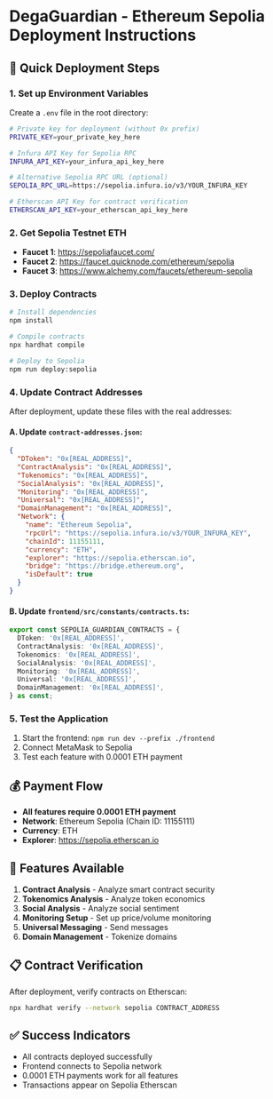 # DegaGuardian - Ethereum Sepolia Deployment Instructions

## 🚀 Quick Deployment Steps

### 1. Set up Environment Variables
Create a `.env` file in the root directory:

```bash
# Private key for deployment (without 0x prefix)
PRIVATE_KEY=your_private_key_here

# Infura API Key for Sepolia RPC
INFURA_API_KEY=your_infura_api_key_here

# Alternative Sepolia RPC URL (optional)
SEPOLIA_RPC_URL=https://sepolia.infura.io/v3/YOUR_INFURA_KEY

# Etherscan API Key for contract verification
ETHERSCAN_API_KEY=your_etherscan_api_key_here
```

### 2. Get Sepolia Testnet ETH
- **Faucet 1**: https://sepoliafaucet.com/
- **Faucet 2**: https://faucet.quicknode.com/ethereum/sepolia
- **Faucet 3**: https://www.alchemy.com/faucets/ethereum-sepolia

### 3. Deploy Contracts
```bash
# Install dependencies
npm install

# Compile contracts
npx hardhat compile

# Deploy to Sepolia
npm run deploy:sepolia
```

### 4. Update Contract Addresses
After deployment, update these files with the real addresses:

#### A. Update `contract-addresses.json`:
```json
{
  "DToken": "0x[REAL_ADDRESS]",
  "ContractAnalysis": "0x[REAL_ADDRESS]",
  "Tokenomics": "0x[REAL_ADDRESS]",
  "SocialAnalysis": "0x[REAL_ADDRESS]",
  "Monitoring": "0x[REAL_ADDRESS]",
  "Universal": "0x[REAL_ADDRESS]",
  "DomainManagement": "0x[REAL_ADDRESS]",
  "Network": {
    "name": "Ethereum Sepolia",
    "rpcUrl": "https://sepolia.infura.io/v3/YOUR_INFURA_KEY",
    "chainId": 11155111,
    "currency": "ETH",
    "explorer": "https://sepolia.etherscan.io",
    "bridge": "https://bridge.ethereum.org",
    "isDefault": true
  }
}
```

#### B. Update `frontend/src/constants/contracts.ts`:
```typescript
export const SEPOLIA_GUARDIAN_CONTRACTS = {
  DToken: '0x[REAL_ADDRESS]',
  ContractAnalysis: '0x[REAL_ADDRESS]',
  Tokenomics: '0x[REAL_ADDRESS]',
  SocialAnalysis: '0x[REAL_ADDRESS]',
  Monitoring: '0x[REAL_ADDRESS]',
  Universal: '0x[REAL_ADDRESS]',
  DomainManagement: '0x[REAL_ADDRESS]',
} as const;
```

### 5. Test the Application
1. Start the frontend: `npm run dev --prefix ./frontend`
2. Connect MetaMask to Sepolia
3. Test each feature with 0.0001 ETH payment

## 💰 Payment Flow
- **All features require 0.0001 ETH payment**
- **Network**: Ethereum Sepolia (Chain ID: 11155111)
- **Currency**: ETH
- **Explorer**: https://sepolia.etherscan.io

## 🔧 Features Available
1. **Contract Analysis** - Analyze smart contract security
2. **Tokenomics Analysis** - Analyze token economics  
3. **Social Analysis** - Analyze social sentiment
4. **Monitoring Setup** - Set up price/volume monitoring
5. **Universal Messaging** - Send messages
6. **Domain Management** - Tokenize domains

## 📋 Contract Verification
After deployment, verify contracts on Etherscan:
```bash
npx hardhat verify --network sepolia CONTRACT_ADDRESS
```

## ✅ Success Indicators
- All contracts deployed successfully
- Frontend connects to Sepolia network
- 0.0001 ETH payments work for all features
- Transactions appear on Sepolia Etherscan
